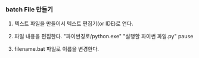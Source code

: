 ### batch File 만들기

1. 텍스트 파일을 만들어서 텍스트 편집기(or IDE)로 연다.

2. 파일 내용을 편집한다.
"파이썬경로/python.exe" "실행할 파이썬 파일.py"
pause

3. filename.bat 파일로 이름을 변경한다.
